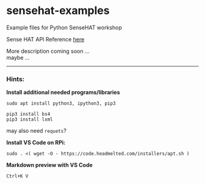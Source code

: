 # sensehat-examples
Example files for Python SenseHAT workshop



Sense HAT API Reference [here](https://pythonhosted.org/sense-hat/api/)

More description coming soon ...    
maybe ...


<hr>

### Hints:

**Install additional needed programs/libraries**

```
sudo apt install python3, ipython3, pip3
```

```
pip3 install bs4
pip3 install lxml
```
may also need `requets`?


**Install VS Code on RPi:**
```
sudo . <( wget -O - https://code.headmelted.com/installers/apt.sh )
```

**Markdown preview with VS Code**
```
Ctrl+K V
```
